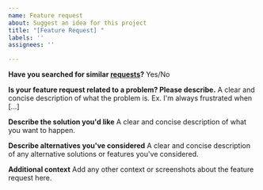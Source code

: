 ```yaml
---
name: Feature request
about: Suggest an idea for this project
title: "[Feature Request] "
labels: ''
assignees: ''

---
```


**Have you searched for similar [requests](https://github.com/SillyTavern/SillyTavern/issues?q=)?**
Yes/No

**Is your feature request related to a problem? Please describe.**
A clear and concise description of what the problem is. Ex. I'm always frustrated when [...]

**Describe the solution you'd like**
A clear and concise description of what you want to happen.

**Describe alternatives you've considered**
A clear and concise description of any alternative solutions or features you've considered.

**Additional context**
Add any other context or screenshots about the feature request here.
